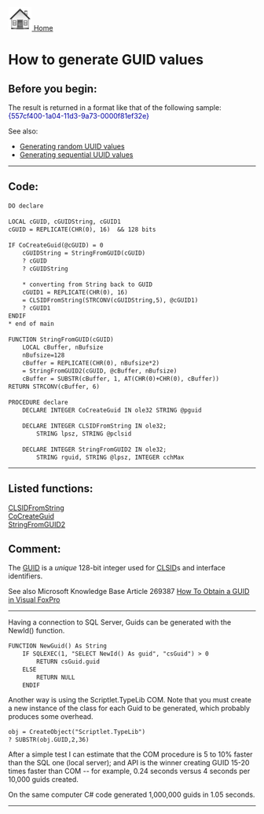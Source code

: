 [<img src="../images/home.png"> Home ](https://github.com/VFPX/Win32API)  

# How to generate GUID values

## Before you begin:
The result is returned in a format like that of the following sample:  
<font color=#0000a0>{557cf400-1a04-11d3-9a73-0000f81ef32e}</font>  

See also:

* [Generating random UUID values](sample_024.md)  
* [Generating sequential UUID values](sample_587.md)  

  
***  


## Code:
```foxpro  
DO declare

LOCAL cGUID, cGUIDString, cGUID1
cGUID = REPLICATE(CHR(0), 16)  && 128 bits

IF CoCreateGuid(@cGUID) = 0
	cGUIDString = StringFromGUID(cGUID)
	? cGUID
	? cGUIDString
	
	* converting from String back to GUID
	cGUID1 = REPLICATE(CHR(0), 16)
	= CLSIDFromString(STRCONV(cGUIDString,5), @cGUID1)
	? cGUID1
ENDIF
* end of main

FUNCTION StringFromGUID(cGUID)
	LOCAL cBuffer, nBufsize
	nBufsize=128
	cBuffer = REPLICATE(CHR(0), nBufsize*2)
	= StringFromGUID2(cGUID, @cBuffer, nBufsize)
	cBuffer = SUBSTR(cBuffer, 1, AT(CHR(0)+CHR(0), cBuffer))
RETURN STRCONV(cBuffer, 6)

PROCEDURE declare
	DECLARE INTEGER CoCreateGuid IN ole32 STRING @pguid

	DECLARE INTEGER CLSIDFromString IN ole32;
		STRING lpsz, STRING @pclsid

	DECLARE INTEGER StringFromGUID2 IN ole32;
		STRING rguid, STRING @lpsz, INTEGER cchMax  
```  
***  


## Listed functions:
[CLSIDFromString](../libraries/ole32/CLSIDFromString.md)  
[CoCreateGuid](../libraries/ole32/CoCreateGuid.md)  
[StringFromGUID2](../libraries/ole32/StringFromGUID2.md)  

## Comment:
The [GUID](https://en.wikipedia.org/wiki/Universally_unique_identifier) is a *unique* 128-bit integer used for [CLSID](https://msdn.microsoft.com/en-us/library/windows/desktop/ms691424(v=vs.85).aspx)s and interface identifiers.  
  
See also Microsoft Knowledge Base Article 269387 <a href="http://support.microsoft.com/default.aspx?scid=http://support.microsoft.com:80/support/kb/articles/Q269/3/87.asp&NoWebContent=1">How To Obtain a GUID in Visual FoxPro</a>  
  
* * *  
Having a connection to SQL Server, Guids can be generated with the NewId() function.

```foxpro
FUNCTION NewGuid() As String  
	IF SQLEXEC(1, "SELECT NewId() As guid", "csGuid") > 0  
		RETURN csGuid.guid  
	ELSE  
		RETURN NULL  
	ENDIF
```

Another way is using the Scriptlet.TypeLib COM. Note that you must create a new instance of the class for each Guid to be generated, which probably produces some overhead.  
```foxpro
obj = CreateObject("Scriptlet.TypeLib")  
? SUBSTR(obj.GUID,2,36)
```
After a simple test I can estimate that the COM procedure is 5 to 10% faster than the SQL one (local server); and API is the winner creating GUID 15-20 times faster than COM -- for example, 0.24 seconds versus 4 seconds per 10,000 guids created.   
  
On the same computer C# code generated 1,000,000 guids in 1.05 seconds.  
  
***  

